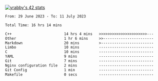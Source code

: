 
[![yrabby's 42 stats](https://badge42.vercel.app/api/v2/cljfd5ku6003508mg283uc00s/stats?cursusId=21&coalitionId=64)](https://github.com/JaeSeoKim/badge42)

<!--START_SECTION:waka-->

```txt
From: 29 June 2023 - To: 11 July 2023

Total Time: 16 hrs 14 mins

C++                        14 hrs 4 mins   >>>>>>>>>>>>>>>>>>>>>>---   86.60 %
Other                      1 hr 6 mins     >>-----------------------   06.84 %
Markdown                   20 mins         >------------------------   02.15 %
Limbo                      10 mins         -------------------------   01.08 %
C                          10 mins         -------------------------   01.04 %
YAML                       9 mins          -------------------------   01.00 %
Git                        7 mins          -------------------------   00.80 %
Nginx configuration file   2 mins          -------------------------   00.23 %
Git Config                 1 min           -------------------------   00.18 %
Makefile                   0 secs          -------------------------   00.06 %
```

<!--END_SECTION:waka-->